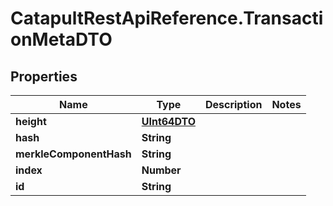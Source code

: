 # CatapultRestApiReference.TransactionMetaDTO

## Properties
Name | Type | Description | Notes
------------ | ------------- | ------------- | -------------
**height** | [**UInt64DTO**](UInt64DTO.md) |  | 
**hash** | **String** |  | 
**merkleComponentHash** | **String** |  | 
**index** | **Number** |  | 
**id** | **String** |  | 


